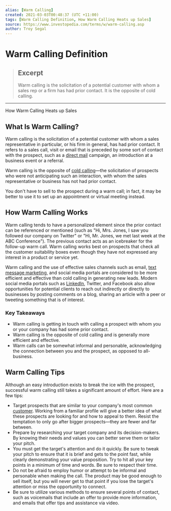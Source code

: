 ```yaml
---
alias: [Warm Calling]
created: 2021-03-03T00:48:37 (UTC +11:00)
tags: [Warm Calling Definition, How Warm Calling Heats up Sales]
source: https://www.investopedia.com/terms/w/warm-calling.asp
author: Troy Segal
---
```


# Warm Calling Definition

> ## Excerpt
> Warm calling is the solicitation of a potential customer with whom a sales rep or a firm has had prior contact. It is the opposite of cold calling.

---

How Warm Calling Heats up Sales
## What Is Warm Calling?

Warm calling is the solicitation of a potential customer with whom a sales representative in particular, or his firm in general, has had prior contact. It refers to a sales call, visit or email that is preceded by some sort of contact with the prospect, such as a [direct mail](https://www.investopedia.com/terms/d/direct-mail.asp) campaign, an introduction at a business event or a referral.

Warm calling is the opposite of [cold calling](https://www.investopedia.com/terms/c/coldcalling.asp)—the solicitation of prospects who were not anticipating such an interaction, with whom the sales representative or business has not had prior contact.

You don't have to sell to the prospect during a warm call; in fact, it may be better to use it to set up an appointment or virtual meeting instead.

## How Warm Calling Works

Warm calling tends to have a personalized element since the prior contact can be referenced or mentioned (such as "Hi, Mrs. Jones, I saw you followed our company on Twitter" or "Hi, Mr. Jones, we met last week at the ABC Conference"). The previous contact acts as an icebreaker for the follow-up warm call. Warm calling works best on prospects that check all the customer suitability boxes even though they have not expressed any interest in a product or service yet.

Warm calling and the use of effective sales channels such as email, [text message marketing](https://www.investopedia.com/terms/m/mobile-marketing.asp), and social media portals are considered to be more efficient and effective than cold calling in generating new leads. Modern social media portals such as [LinkedIn](https://www.investopedia.com/articles/markets/042414/what-makes-linkedin-different-facebook-and-twitter.asp), Twitter, and Facebook also allow opportunities for potential clients to reach out indirectly or directly to businesses by posting comments on a blog, sharing an article with a peer or tweeting something that is of interest.

### Key Takeaways

-   Warm calling is getting in touch with calling a prospect with whom you or your company has had some prior contact.
-   Warm calling is the opposite of cold calling and is generally more efficient and effective.
-   Warm calls can be somewhat informal and personable, acknowledging the connection between you and the prospect, as opposed to all-business.

## Warm Calling Tips

Although an easy introduction exists to break the ice with the prospect, successful warm calling still takes a significant amount of effort. Here are a few tips:

-   Target prospects that are similar to your company's most common [customer](https://www.investopedia.com/terms/c/customer.asp). Working from a familiar profile will give a better idea of what these prospects are looking for and how to appeal to them. Resist the temptation to only go after bigger prospects—they are fewer and far between.
-   Prepare by researching your target company and its decision-makers. By knowing their needs and values you can better serve them or tailor your pitch.
-   You must get the target's attention and do it quickly. Be sure to tweak your pitch to ensure that it is brief and gets to the point fast, while clearly demonstrating your value proposition. Try to hit all your key points in a minimum of time and words. Be sure to respect their time.
-   Do not be afraid to employ humor or attempt to be informal and personable when making the call. The product may be good enough to sell itself, but you will never get to that point if you lose the target's attention or miss the opportunity to connect.
-   Be sure to utilize various methods to ensure several points of contact, such as voicemails that include an offer to provide more information, and emails that offer tips and assistance via video.
